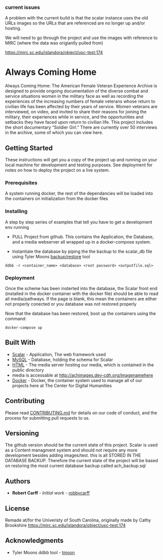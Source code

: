 ### current issues
A problem with the current build is that the scalar instance uses the old URLs images
so the URLs that are referenced are no longer up and/or hosting.

We will need to go through the project and use the images with reference to MIRC (where the data was
origianlly pulled from)

https://mirc.sc.edu/islandora/object/usc-test:174

# Always Coming Home

Always Coming Home: The American Female Veteran Experience Archive is designed to provide ongoing documentation of the diverse combat and service situations women in the military face as well as recording the experiences of the increasing numbers of female veterans whose return to civilian life has been affected by their years of service. Women veterans are interviewed, on video, and invited to share their reasons for joining the military, their experiences while in service, and the opportunities and setbacks they have faced upon return to civilian life. This project includes the short documentary “Soldier Girl.” There are currently over 50 interviews in the archive, some of which you can view here.

## Getting Started

These instructions will get you a copy of the project up and running on your local machine for development and testing purposes. See deployment for notes on how to deploy the project on a live system.

### Prerequisites

A system running docker, the rest of the dependancies will be loaded into the containers on initialization from the docker files

### Installing

A step by step series of examples that tell you have to get a development env running

* PULL Project from github.
  This contains the Application, the Database, and a media webserver  all wrapped up in a docker-compose system.

* Instantiate the database by piping the the backup to the scalar_db file using
Tyler Moons [backup/restore](https://github.com/CDH-SC/ddbb) tool

```
ddbb -r <container_name> <database> <root password> <outputfile.sql>
```
### Deployment

Once the scheme has been insterted into the database, the Scalar front end (installed in the docker container with the docker file) should be able to read all media/pathways. If the page is blank, this mean the containers are either not properly conected or you database was not restored properly

Now that the database has been restored, boot up the containers using the command:

```
docker-compose up
```

## Built With

* [Scalar](https://scalar.me/anvc/scalar/) - Application, The web framework used
* [MySQL](https://www.mysql.com/) - Database, holding the schema for Scalar
* [HTML](www.html.com) - The media server hosting our media, which is contained in the public directory
* media is accessable at http://achimages.dev-cdh.org/imagenamehere
* [Docker](https://www.docker.com/) - Docker, the container system used to manage all of our projects here at The Center for Digital Humanities

## Contributing

Please read [CONTRIBUTING.md](https://github.com/CDH-SC/ach) for details on our code of conduct, and the process for submitting pull requests to us.

## Versioning

The github version should be the current state of this project. Scalar is used as a Content managment system and should not require any more development besides adding images/test. this is all STORED IN THE DATABASE BACKUP. Therefore the current state of the project will be based on restoring the most current database backup called ach_backup.sql

## Authors

* **Robert Carff** - *Initial work* - [robbycarff](https://github.com/robbycarff)

## License

Remade at/for the Univeristy of South Carolina, originally made by Cathy Brookshire
https://mirc.sc.edu/islandora/object/usc-test:174

## Acknowledgments

* Tyler Moons ddbb tool - [tmoon](https://github.com/tmoon8730)
